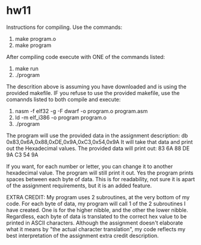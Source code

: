 # hw11


Instructions for compiling.  Use the commands: 
1) make program.o
2) make program

After compiling code execute with ONE of the commands listed:
1) make run
2) ./program

The descrition above is assuming you have downloaded and is using the provided makefile. IF you refuse to use the provided makefile, use the comannds listed to both compile and execute:
1) nasm -f elf32 -g -F dwarf -o program.o program.asm
2) ld -m elf_i386 -o program program.o
3)  ./program


The program will use the provided data in the assignment description:
db  0x83,0x6A,0x88,0xDE,0x9A,0xC3,0x54,0x9A
It will take that data and print out the Hexadecimal values. The provided data will print out:
83 6A 88 DE 9A C3 54 9A

If you want, for each number or letter, you can change it to another hexadecimal value. The program will still print it out.
Yes the program prints spaces between each byte of data. This is for readability, not sure it is apart of the assignment requirements, but it is an added feature.

EXTRA CREDIT:
My program uses 2 subroutines, at the very bottom of my code. For each byte of data, my program will call 1 of the 2 subroutines I have created. One is for the higher nibble, and the other the lower nibble. 
Regardless, each byte of data is translated to the correct hex value to be printed in ASCII characters. Although the assignment doesn't elaborate what it means by "the actual character translation", my code reflects my best interpretation of the assignment extra credit description. 
